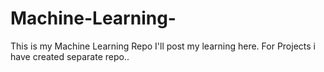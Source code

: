 # Machine-Learning- 
This is my Machine Learning Repo 
I'll post my learning here.
For Projects i have created separate repo..

